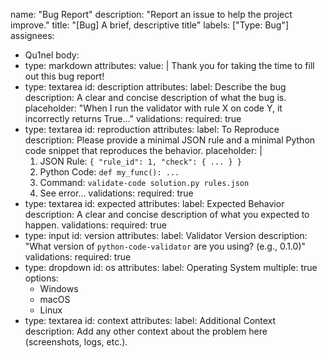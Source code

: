 name: "Bug Report"
description: "Report an issue to help the project improve."
title: "[Bug] A brief, descriptive title"
labels: ["Type: Bug"]
assignees:

- Qu1nel
  body:
- type: markdown
  attributes:
  value: |
  Thank you for taking the time to fill out this bug report!
- type: textarea
  id: description
  attributes:
  label: Describe the bug
  description: A clear and concise description of what the bug is.
  placeholder: "When I run the validator with rule X on code Y, it incorrectly returns True..."
  validations:
  required: true
- type: textarea
  id: reproduction
  attributes:
  label: To Reproduce
  description: Please provide a minimal JSON rule and a minimal Python code snippet that reproduces the behavior.
  placeholder: |
  1. JSON Rule: `{ "rule_id": 1, "check": { ... } }`
  2. Python Code: `def my_func(): ...`
  3. Command: `validate-code solution.py rules.json`
  4. See error...
  validations:
  required: true
- type: textarea
  id: expected
  attributes:
  label: Expected Behavior
  description: A clear and concise description of what you expected to happen.
  validations:
  required: true
- type: input
  id: version
  attributes:
  label: Validator Version
  description: "What version of `python-code-validator` are you using? (e.g., 0.1.0)"
  validations:
  required: true
- type: dropdown
  id: os
  attributes:
  label: Operating System
  multiple: true
  options:
  - Windows
  - macOS
  - Linux
- type: textarea
  id: context
  attributes:
  label: Additional Context
  description: Add any other context about the problem here (screenshots, logs, etc.).